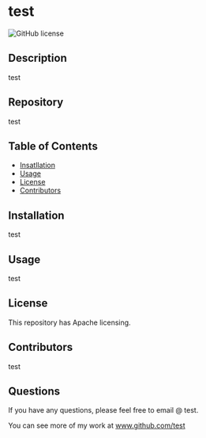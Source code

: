 
  
  # test

  ![GitHub license](https://img.shields.io/badge/license-Apache-green.svg)

  ## Description

   test

  ## Repository

  test

  ## Table of Contents
  - [Insatllation](#Installation)
  - [Usage](#Usage)
  - [License](#License)
  - [Contributors](#Contributors)

  ## Installation

  test

  ## Usage

  test

  ## License

  This repository has Apache licensing.

  ## Contributors

  test 
  


  ## Questions

  If you have any questions, please feel free to email @ test.
  
  You can see more of my work at www.github.com/test





